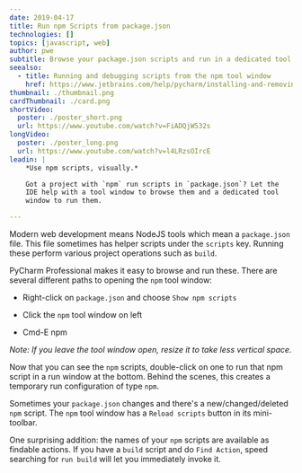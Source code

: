 ```yaml
---
date: 2019-04-17
title: Run npm Scripts from package.json
technologies: []
topics: [javascript, web]
author: pwe
subtitle: Browse your package.json scripts and run in a dedicated tool window. 
seealso:
  - title: Running and debugging scripts from the npm tool window
    href: https://www.jetbrains.com/help/pycharm/installing-and-removing-external-software-using-node-package-manager.html#ws_npm_run_debug_scripts_from_npm_tool_window
thumbnail: ./thumbnail.png
cardThumbnail: ./card.png
shortVideo:
  poster: ./poster_short.png
  url: https://www.youtube.com/watch?v=FiADQjW532s
longVideo:
  poster: ./poster_long.png
  url: https://www.youtube.com/watch?v=l4LRzsOIrcE
leadin: |
    *Use npm scripts, visually.*    

    Got a project with `npm` run scripts in `package.json`? Let the 
    IDE help with a tool window to browse them and a dedicated tool 
    window to run them.

---
```


Modern web development means NodeJS tools which mean a `package.json` file. 
This file sometimes has helper scripts under the `scripts` key. Running 
these perform various project operations such as `build`.

PyCharm Professional makes it easy to browse and run these. There are 
several different paths to opening the `npm` tool window:

- Right-click on `package.json` and choose `Show npm scripts`

- Click the `npm` tool window on left

- Cmd-E npm
    
*Note: If you leave the tool window open, resize it to take less vertical space.*

Now that you can see the `npm` scripts, double-click on one to run that 
npm script in a run window at the bottom. Behind the scenes, this creates 
a temporary run configuration of type `npm`.

Sometimes your `package.json` changes and there's a new/changed/deleted `npm` 
script. The `npm` tool window has a `Reload scripts` button in its mini-toolbar.

One surprising addition: the names of your `npm` scripts are available as 
findable actions. If you have a `build` script and do `Find Action`, speed 
searching for `run build` will let you immediately invoke it. 
